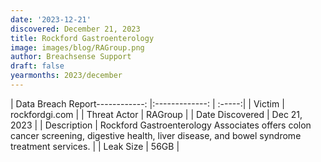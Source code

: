 ```yaml
---
date: '2023-12-21'
discovered: December 21, 2023
title: Rockford Gastroenterology
image: images/blog/RAGroup.png
author: Breachsense Support
draft: false
yearmonths: 2023/december
---
```


| Data Breach Report------------:     |:-------------:    | :-----:|
| Victim      | rockfordgi.com      | 
| Threat Actor      | RAGroup      | 
| Date Discovered      | Dec 21, 2023      | 
| Description      | Rockford Gastroenterology Associates offers colon cancer screening, digestive health, liver disease, and bowel syndrome treatment services.      | 
| Leak Size      | 56GB      | 

